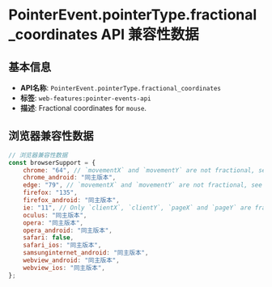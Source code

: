 # PointerEvent.pointerType.fractional_coordinates API 兼容性数据

## 基本信息

- **API名称**: `PointerEvent.pointerType.fractional_coordinates`
- **标签**: `web-features:pointer-events-api`
- **描述**: Fractional coordinates for `mouse`.

## 浏览器兼容性数据

```javascript
// 浏览器兼容性数据
const browserSupport = {
    chrome: "64", // `movementX` and `movementY` are not fractional, see [bug 41364801](https://crbug.com/41364801).,
    chrome_android: "同主版本",
    edge: "79", // `movementX` and `movementY` are not fractional, see [bug 41364801](https://crbug.com/41364801).,
    firefox: "135",
    firefox_android: "同主版本",
    ie: "11", // Only `clientX`, `clientY`, `pageX` and `pageY` are fractional.,
    oculus: "同主版本",
    opera: "同主版本",
    opera_android: "同主版本",
    safari: false,
    safari_ios: "同主版本",
    samsunginternet_android: "同主版本",
    webview_android: "同主版本",
    webview_ios: "同主版本",
};

```

